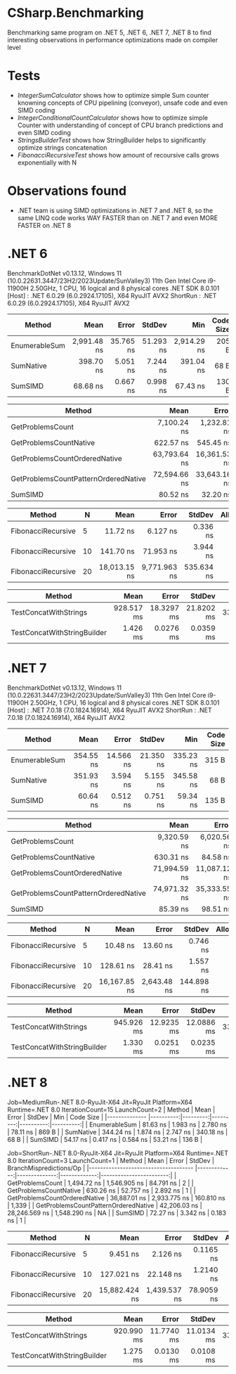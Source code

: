 # CSharp.Benchmarking
Benchmarking same program on .NET 5, .NET 6, .NET 7, .NET 8 to find interesting observations in performance optimizations made on compiler level

# Tests

- *IntegerSumCalculator* shows how to optimize simple Sum counter knowning concepts of CPU pipelining (conveyor), unsafe code and even SIMD coding
- *IntegerConditionalCountCalculator* shows how to optimize simple Counter with understanding of concept of CPU branch predictions and even SIMD coding
- *StringsBuilderTest* shows how StringBuilder helps to significantly optimize strings concatenation
- *FibonacciRecursiveTest* shows how amount of recoursive calls grows exponentially with N

# Observations found

- .NET team is using SIMD optimizations in .NET 7 and .NET 8, so the same LINQ code works WAY FASTER than on .NET 7 and even MORE FASTER on .NET 8

# .NET 6
BenchmarkDotNet v0.13.12, Windows 11 (10.0.22631.3447/23H2/2023Update/SunValley3)
11th Gen Intel Core i9-11900H 2.50GHz, 1 CPU, 16 logical and 8 physical cores
.NET SDK 8.0.101
    [Host]   : .NET 6.0.29 (6.0.2924.17105), X64 RyuJIT AVX2
    ShortRun : .NET 6.0.29 (6.0.2924.17105), X64 RyuJIT AVX2

| Method        | Mean        | Error     | StdDev    | Min         | Code Size |
|-------------- |------------:|----------:|----------:|------------:|----------:|
| EnumerableSum | 2,991.48 ns | 35.765 ns | 51.293 ns | 2,914.29 ns |     205 B |
| SumNative     |   398.70 ns |  5.051 ns |  7.244 ns |   391.04 ns |      68 B |
| SumSIMD       |    68.68 ns |  0.667 ns |  0.998 ns |    67.43 ns |     130 B |

| Method                               | Mean         | Error        | StdDev       | BranchMispredictions/Op |
|------------------------------------- |-------------:|-------------:|-------------:|------------------------:|
| GetProblemsCount                     |  7,100.24 ns |  1,232.81 ns |    67.574 ns |                     446 |
| GetProblemsCountNative               |    622.57 ns |    545.45 ns |    29.898 ns |                       2 |
| GetProblemsCountOrderedNative        | 63,793.64 ns | 16,361.53 ns |   896.831 ns |                   2,946 |
| GetProblemsCountPatternOrderedNative | 72,594.66 ns | 33,643.16 ns | 1,844.095 ns |                   3,515 |
| SumSIMD                              |     80.52 ns |     32.20 ns |     1.765 ns |                       1 |

| Method             | N  | Mean         | Error        | StdDev     | Allocated |
|------------------- |--- |-------------:|-------------:|-----------:|----------:|
| FibonacciRecursive | 5  |     11.72 ns |     6.127 ns |   0.336 ns |         - |
| FibonacciRecursive | 10 |    141.70 ns |    71.953 ns |   3.944 ns |         - |
| FibonacciRecursive | 20 | 18,013.15 ns | 9,771.963 ns | 535.634 ns |         - |

| Method                      | Mean       | Error      | StdDev     | Gen0         | Gen1         | Gen2         | Allocated   |
|---------------------------- |-----------:|-----------:|-----------:|-------------:|-------------:|-------------:|------------:|
| TestConcatWithStrings       | 928.517 ms | 18.3297 ms | 21.8202 ms | 3384000.0000 | 3355000.0000 | 3350000.0000 | 10961.77 MB |
| TestConcatWithStringBuilder |   1.426 ms |  0.0276 ms |  0.0359 ms |     332.0313 |     166.0156 |     166.0156 |     4.48 MB |

# .NET 7

BenchmarkDotNet v0.13.12, Windows 11 (10.0.22631.3447/23H2/2023Update/SunValley3)
11th Gen Intel Core i9-11900H 2.50GHz, 1 CPU, 16 logical and 8 physical cores
.NET SDK 8.0.101
    [Host]   : .NET 7.0.18 (7.0.1824.16914), X64 RyuJIT AVX2
    ShortRun : .NET 7.0.18 (7.0.1824.16914), X64 RyuJIT AVX2

| Method        | Mean      | Error     | StdDev    | Min       | Code Size |
|-------------- |----------:|----------:|----------:|----------:|----------:|
| EnumerableSum | 354.55 ns | 14.566 ns | 21.350 ns | 335.23 ns |     315 B |
| SumNative     | 351.93 ns |  3.594 ns |  5.155 ns | 345.58 ns |      68 B |
| SumSIMD       |  60.64 ns |  0.512 ns |  0.751 ns |  59.34 ns |     135 B |

| Method                               | Mean         | Error        | StdDev       | BranchMispredictions/Op |
|------------------------------------- |-------------:|-------------:|-------------:|------------------------:|
| GetProblemsCount                     |  9,320.59 ns |  6,020.56 ns |   330.007 ns |                     490 |
| GetProblemsCountNative               |    630.31 ns |     84.58 ns |     4.636 ns |                       1 |
| GetProblemsCountOrderedNative        | 71,994.59 ns | 11,087.12 ns |   607.723 ns |                   3,229 |
| GetProblemsCountPatternOrderedNative | 74,971.32 ns | 35,333.55 ns | 1,936.751 ns |                   3,120 |
| SumSIMD                              |     85.39 ns |     98.51 ns |     5.400 ns |                       1 |

| Method             | N  | Mean         | Error       | StdDev     | Allocated |
|------------------- |--- |-------------:|------------:|-----------:|----------:|
| FibonacciRecursive | 5  |     10.48 ns |    13.60 ns |   0.746 ns |         - |
| FibonacciRecursive | 10 |    128.61 ns |    28.41 ns |   1.557 ns |         - |
| FibonacciRecursive | 20 | 16,167.85 ns | 2,643.48 ns | 144.898 ns |         - |

| Method                      | Mean       | Error      | StdDev     | Gen0         | Gen1         | Gen2         | Allocated   |
|---------------------------- |-----------:|-----------:|-----------:|-------------:|-------------:|-------------:|------------:|
| TestConcatWithStrings       | 945.926 ms | 12.9235 ms | 12.0886 ms | 3384000.0000 | 3356000.0000 | 3350000.0000 | 10961.77 MB |
| TestConcatWithStringBuilder |   1.330 ms |  0.0251 ms |  0.0235 ms |     332.0313 |     322.2656 |     166.0156 |     4.48 MB |

# .NET 8

Job=MediumRun-.NET 8.0-RyuJit-X64  Jit=RyuJit  Platform=X64
Runtime=.NET 8.0  IterationCount=15  LaunchCount=2
| Method        | Mean      | Error    | StdDev   | Min       | Code Size |
|-------------- |----------:|---------:|---------:|----------:|----------:|
| EnumerableSum |  81.63 ns | 1.983 ns | 2.780 ns |  78.11 ns |     869 B |
| SumNative     | 344.24 ns | 1.874 ns | 2.747 ns | 340.18 ns |      68 B |
| SumSIMD       |  54.17 ns | 0.417 ns | 0.584 ns |  53.21 ns |     136 B |
            
Job=ShortRun-.NET 8.0-RyuJit-X64  Jit=RyuJit  Platform=X64
Runtime=.NET 8.0  IterationCount=3  LaunchCount=1
| Method                               | Mean         | Error         | StdDev       | BranchMispredictions/Op |
|------------------------------------- |-------------:|--------------:|-------------:|------------------------:|
| GetProblemsCount                     |  1,494.72 ns |  1,546.905 ns |    84.791 ns |                       2 |
| GetProblemsCountNative               |    630.26 ns |     52.757 ns |     2.892 ns |                       1 |
| GetProblemsCountOrderedNative        | 36,887.01 ns |  2,933.775 ns |   160.810 ns |                   1,339 |
| GetProblemsCountPatternOrderedNative | 42,206.03 ns | 28,246.569 ns | 1,548.290 ns |                      NA |
| SumSIMD                              |     72.27 ns |      3.342 ns |     0.183 ns |                       1 |

| Method             | N  | Mean          | Error        | StdDev     | Allocated |
|------------------- |--- |--------------:|-------------:|-----------:|----------:|
| FibonacciRecursive | 5  |      9.451 ns |     2.126 ns |  0.1165 ns |         - |
| FibonacciRecursive | 10 |    127.021 ns |    22.148 ns |  1.2140 ns |         - |
| FibonacciRecursive | 20 | 15,882.424 ns | 1,439.537 ns | 78.9059 ns |         - |

| Method                      | Mean       | Error      | StdDev     | Gen0         | Gen1         | Gen2         | Allocated   |
|---------------------------- |-----------:|-----------:|-----------:|-------------:|-------------:|-------------:|------------:|
| TestConcatWithStrings       | 920.990 ms | 11.7740 ms | 11.0134 ms | 3384000.0000 | 3356000.0000 | 3350000.0000 | 10961.77 MB |
| TestConcatWithStringBuilder |   1.275 ms |  0.0130 ms |  0.0108 ms |     332.0313 |     322.2656 |     166.0156 |     4.48 MB |